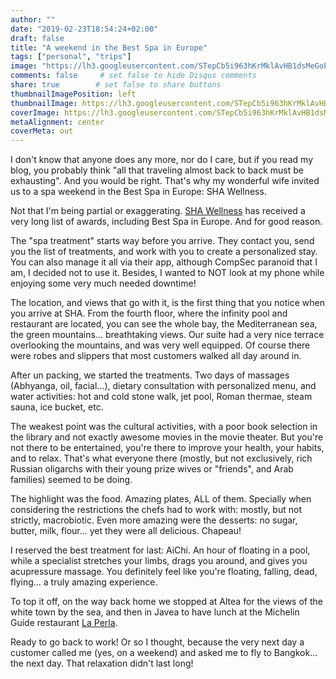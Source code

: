 ```yaml
---
author: ""
date: "2019-02-23T18:54:24+02:00"
draft: false
title: "A weekend in the Best Spa in Europe"
tags: ["personal", "trips"]
image: "https://lh3.googleusercontent.com/STepCb5i963hKrMklAvHB1dsMeGoE5-BFJTDRCCQytgNChJaEZ9b4Rvb-4fN_QRoMP8fnKbKfCJYu5d1cOEFpDJ9VA0b4FylAp1sDcNLKTLkEMwUEPhVq8XhK0L61UhMCu33axkiTak=w1920-h1080"
comments: false     # set false to hide Disqus comments
share: true        # set false to share buttons
thumbnailImagePosition: left
thumbnailImage: https://lh3.googleusercontent.com/STepCb5i963hKrMklAvHB1dsMeGoE5-BFJTDRCCQytgNChJaEZ9b4Rvb-4fN_QRoMP8fnKbKfCJYu5d1cOEFpDJ9VA0b4FylAp1sDcNLKTLkEMwUEPhVq8XhK0L61UhMCu33axkiTak=w1920-h1080
coverImage: https://lh3.googleusercontent.com/STepCb5i963hKrMklAvHB1dsMeGoE5-BFJTDRCCQytgNChJaEZ9b4Rvb-4fN_QRoMP8fnKbKfCJYu5d1cOEFpDJ9VA0b4FylAp1sDcNLKTLkEMwUEPhVq8XhK0L61UhMCu33axkiTak=w1920-h1080
metaAlignment: center
coverMeta: out
---
```


I don't know that anyone does any more, nor do I care, but if you read my blog, you probably think "all that traveling almost back to back must be exhausting". And you would be right. That's why my wonderful wife invited us to a spa weekend in the Best Spa in Europe: SHA Wellness.

<!--more-->

Not that I'm being partial or exaggerating. [SHA Wellness](https://shawellnessclinic.com) has received a very long list of awards, including Best Spa in Europe. And for good reason.

The "spa treatment" starts way before you arrive. They contact you, send you the list of treatments, and work with you to create a personalized stay. You can also manage it all via their app, although CompSec paranoid that I am, I decided not to use it. Besides, I wanted to NOT look at my phone while enjoying some very much needed downtime!

The location, and views that go with it, is the first thing that you notice when you arrive at SHA. From the fourth floor, where the infinity pool and restaurant are located, you can see the whole bay, the Mediterranean sea, the green mountains... breathtaking views. Our suite had a very nice terrace overlooking the mountains, and was very well equipped. Of course there were robes and slippers that most customers walked all day around in.

After un packing, we started the treatments. Two days of massages (Abhyanga, oil, facial...), dietary consultation with personalized menu, and water activities: hot and cold stone walk, jet pool, Roman thermae, steam sauna, ice bucket, etc.

The weakest point was the cultural activities, with a poor book selection in the library and not exactly awesome movies in the movie theater. But you're not there to be entertained, you're there to improve your health, your habits, and to relax. That's what everyone there (mostly, but not exclusively, rich Russian oligarchs with their young prize wives or "friends", and Arab families) seemed to be doing.

The highlight was the food. Amazing plates, ALL of them. Specially when considering the restrictions the chefs had to work with: mostly, but not strictly, macrobiotic. Even more amazing were the desserts: no sugar, butter, milk, flour... yet they were all delicious. Chapeau!

I reserved the best treatment for last: AiChi. An hour of floating in a pool, while a specialist stretches your limbs, drags you around, and gives you acupressure massage. You definitely feel like you're floating, falling, dead, flying... a truly amazing experience.

To top it off, on the way back home we stopped at Altea for the views of the white town by the sea, and then in Javea to have lunch at the Michelin Guide restaurant [La Perla](https://www.laperladejavea.com/).

Ready to go back to work! Or so I thought, because the very next day a customer called me (yes, on a weekend) and asked me to fly to Bangkok... the next day. That relaxation didn't last long!

<script src="https://cdn.jsdelivr.net/npm/publicalbum@latest/dist/pa-embed-player.min.js" async></script>
<div class="pa-embed-player" style="width:100%; height:480px; display:none;"
  data-link="https://photos.app.goo.gl/6exuXG3sc4YL76ZP6"
  data-title="177 new photos by Jorge Cortell">
  <img data-src="https://lh3.googleusercontent.com/X_J-N-5NV5LNLLJTSGoVTdYRGtZUUm7im5s7upL3UmOqq6WLjQOAre-SnlSGkWigcYbrOq-1IvCS8G5Ll1fxZAOkuGfaqxpHFwxXkhJUXfhf7D6wwCcPQRoLkswDhWiWYP2qlk4Ym4E=w1920-h1080" src="" alt="" />
  <img data-src="https://lh3.googleusercontent.com/2xwQKAL5eUWAUVVM6z9Rnj3nFm7q7nracjieoDpBpQsEWXfJk2eUCWRXDImrhOWcCrn9tf1GB0hPRxntPlq2RaIENhS6vmmYmlKN4-2tJWwshWAEOe34-BHG1dr_pS9feVc7yETDL-c=w1920-h1080" src="" alt="" />
  <img data-src="https://lh3.googleusercontent.com/a5l4tVyMe7mR_zqpC57iycDJo6QE4_LLHMdMTKVbONNLLX8GWpWztbBBEdWpIRo7b9kInMldpA7xHg_txbTmNvk6k-TEyi2ZqLzjTlFRn3a_zbLBS1NfRxuOZDS1ovKBBpjeMCOCzSg=w1920-h1080" src="" alt="" />
  <img data-src="https://lh3.googleusercontent.com/q3T5GfTgOlFTz3ot46IA3PX_r7kF_-5SMtrk3bL6znUCmAFyHq-VQUWzv1qxyLrQeF9UBa1iou1CsX1ttnnsvhxiUopHOaJ0I3cGvJMY6KhZ5gjiIVriKEI-XKkccK4ATLz-Av8cM2Y=w1920-h1080" src="" alt="" />
  <img data-src="https://lh3.googleusercontent.com/6VMpsM4T87P1D1J0JkQHRenN6IBAGyvHa2hAvRUaoef4qwYfuGKQh_VkkVjL8DNirOioB2PdsXPWGhH21C5pKpYUn-gWr7yfLIniZtjxZb01kftT3S9D4WE9W_P309u5iChpzUZ_CTg=w1920-h1080" src="" alt="" />
  <img data-src="https://lh3.googleusercontent.com/QSR_ziB57V3O1OwlFGnQQ4HOqGdmWDALtLqdi7vR4VCh1u0MnYNbVu2JyNaQlpL0iXKTKzScuzjfLJba7bXyLXz-v-0pq1oZXti5Q06tcnq6Hyd2M4J9apXuMNyC2apMTX-fYLBr8t8=w1920-h1080" src="" alt="" />
  <img data-src="https://lh3.googleusercontent.com/epQZW3d9ZJjF0asMJn8-FUsH69gF2PC9Ud9D0XYVchZqKz9xLJQ9efvccgw8mUbA8kQCB4VZwDvEzgIOncpBfTuxObm4IY_QY0NoagtJOhe-rRMBNBwl-gWxFBqSYRVt_lp873BcLu4=w1920-h1080" src="" alt="" />
  <img data-src="https://lh3.googleusercontent.com/gRpSmTKWlVGp_73IOhjkH5Tlt-S8qaQEy0kuWWHfvf9IspfA35el2W6o7zDGBQKhL-hW6uI7jzmAYXiPGKethije_B5FiwxBmGyS7IZ94_indS8oIy9yfnjwsOW14SJ1mYSyV9lgqOk=w1920-h1080" src="" alt="" />
  <img data-src="https://lh3.googleusercontent.com/72Rax4G_FX2r0nZAgZ-WGjIbCEKH-EutCUHdkHrVyPS4uDg7loiheWe3DE98hjQf_FNsAq_lExtLmSU2mRrSWsM0No9Kplff4IjNkQgoOgbacolbxbTrseSk8uqcGzCS0Cm5mEcoZKo=w1920-h1080" src="" alt="" />
  <img data-src="https://lh3.googleusercontent.com/7i6QypBHVJis5Jdwg9PCtaJ_r2Uog8E1sMmZ0MNDH4WI9A32ibx_LtLNKReTHtKZ4EX0pXS4IERPCOFLLfl3l-Vh8eR5IxYQOwEjo73LqEMg7rHfA7Lr7ct5Y4YlGaRdIdCtdWpv2nE=w1920-h1080" src="" alt="" />
  <img data-src="https://lh3.googleusercontent.com/qCuiy4lx972cDotiF6BLx4jMB-riPGx2v5E8sgdZsPqhLPRb9W9GyfCFgqgPog1usxZYUsb6mpV-byHqXqhQc6z0CIU1hmZCgjTG4E_PAxbMb3uZA9_jAdEfo6NVDFCohhVA2EjxZMY=w1920-h1080" src="" alt="" />
  <img data-src="https://lh3.googleusercontent.com/cElTCReQ0JLRUdOA3Ae0JNbJCBbK8cNoP3u0EU6XF9HASnsI_lz1C6a9NjpuysvUS5H_A61EjDYR4p3LaFK8gnt6Y8SnAsjdHwJL5GjAl9bWi6x3j22QlYxRGCvf344MK4MFMFLb1ic=w1920-h1080" src="" alt="" />
  <img data-src="https://lh3.googleusercontent.com/fm6L6GQiofb08h5v46sn03hiJgJHugIwXj_w4OikVt6sBVUhq5Q4ScAXWMIwsL36O0rClfuTMOzJpzzHu_7bVm-xb--j-0V2n_hONp9KegI949M1nhqJ4lUjxAPeWjRL5-PLITK2P5k=w1920-h1080" src="" alt="" />
  <img data-src="https://lh3.googleusercontent.com/APY72sEnsGUifqrSWCEAkF-4RZ6_azMWoh-y30rW2S_Pp_aoklikpc6bJ-CRzifofATfrMOxso0F17EOs1T260JK_cVNfS2kwv9QZMcvRPcf6nO7zR1rlcqbFwuHdMKKzqoJDHGuz_o=w1920-h1080" src="" alt="" />
  <img data-src="https://lh3.googleusercontent.com/wfNiryRHyUJwrABnyNxAVLfZZdZYCoy9MSwjqJ21rQ5psRfY67yPGeK9I3I6O5_ZBTgtmXuVEnD31vKsX_7P4Gdi8QkHDweRxrRF0lRZjo54hltK8Lrk-vJZB90cXUNOm4K6GcpBp_g=w1920-h1080" src="" alt="" />
  <img data-src="https://lh3.googleusercontent.com/unKIudfAC2F5JnqSzVYG2gT4hZCxwNF25qkSqH3lWLuPQOaHtAw_g-7SnC4QMesC-46xum6_l2Orytv5y3pTUywS9kaDu1UqftQzdJOdWb4dy2r4yFA6710pve83zjwMO6yQ7lx5QaQ=w1920-h1080" src="" alt="" />
  <img data-src="https://lh3.googleusercontent.com/qnv4V-tgKz06A0L9EPkRRe4GQIDdXQuRJntmsYad-kjeNshxUY0_kkALlUZ7Qe03HAbU7_7DtetevM2y9-rRu3kgKUxJEcN2xixpiWqS_9HgvHVsz7TD-t5F59Sk_w6T0Oe2A9c618s=w1920-h1080" src="" alt="" />
  <img data-src="https://lh3.googleusercontent.com/BcBTGSbVu31QUsCK9CKLZjgT8Dre74tEt7CEJcSk8qFYg0-eoisFlxM1U5doqJDbEnMvQB3kUlRkprHyjvkeMFnLJ8vtngH5tHTAmUR1CBoDJ2tHAlzJhWmI2q2HfHuxkRC2w2DPzOA=w1920-h1080" src="" alt="" />
  <img data-src="https://lh3.googleusercontent.com/qFSjPhlod9xgEiCpaBdclQQLsur0hKnXUaR2pdOTu6Hr4D2JAQXWusrLDKBRmycFJ9QHSjrQu7AkHHZM6RaGZB0rAvZFn0cLUTYL9qWAVRZKnEAFH_SG3HWR60HxYv9_EUm_-fHat-Q=w1920-h1080" src="" alt="" />
  <img data-src="https://lh3.googleusercontent.com/sdlKMaoNTAJ1FdS06kwFAhiU449Ote4F4Y6UhabEU6Is3wk-_F63Mip5LOsX3IN95ys5si0GAbCe3j6i3ZJR_76OTLP7jIplvPEGfjaphhcyV84W55uHfGCVBzyy_7-be5THgGEnyo0=w1920-h1080" src="" alt="" />
  <img data-src="https://lh3.googleusercontent.com/OQKU523RLf0iWz84jxA372XzJdlwCbhH7Ek6B3x4FivngYPJy7U9CCYMd7rh_RBWDrpYnd4n5HHB7jP2W9ox4VxHoa6pTewHs1oL7QfZz_JG4VBgCLxDAFRygmL8kU5mYZemoIBoxl4=w1920-h1080" src="" alt="" />
  <img data-src="https://lh3.googleusercontent.com/tmCMqsdYwssmeTXoNrm_vYkCd-xzEeHXBB6fKYy9EwkM14D9TFk00cK4nt_Dmgl0iZHCuHneoqRrNUM2iCub_zLNrOO7uFuCwCYonIzeeEMkbiRhtP_BA5cCHB5W4KXw76UP_ZrPy9k=w1920-h1080" src="" alt="" />
  <img data-src="https://lh3.googleusercontent.com/CYIFy8Mh7czyQBTldiTsEnk1z3eDA-YVxrKqBKoYCmGloBaj0z-bzOnEH93zniBf0D_XzWpYl82UZoFBwynWoqSd0W5FwJrHwXGz0x7AaMN-H7Be7FG2g5TEbDwCcmt-GWoXlSXjIlo=w1920-h1080" src="" alt="" />
  <img data-src="https://lh3.googleusercontent.com/soUOzs-brZdFbL_Ew1Te4aqKKKRrf6oHU1gddIbdnpb6GYoBYvkdAgpX7hQmZXJHkRdJ-IIEluFagJaP9X6px0S8Zz7C_1xyllnRqNqm-eYla9pM8FaBgstPZf7P-F4G9KH31IDOBJM=w1920-h1080" src="" alt="" />
  <img data-src="https://lh3.googleusercontent.com/qlFVNeTnWQ587sRj3kBijUjxNhFOJAeQWAHwaxWlxSR05Eb5tX1Dvlb0EoRp5taCxJD8jsxdndzpDXI7AD0ltpOc7fsXjBNx102bZkbLZnuTPy6te8VdW2SrwFipuQ94z4PMkXsTqTo=w1920-h1080" src="" alt="" />
  <img data-src="https://lh3.googleusercontent.com/TiRBcPoE1d7_wcqgmFP0fAuJdHPyhqG8DEUElphbO2nD04seaW51KKit6qJ080nS-Cmn0uoaW1VikQstxoss-rLZR7xzXrIMLEfiU_alQd_H2g36Zmfu3x6xwqnk6fqBbIxFEFd1hqQ=w1920-h1080" src="" alt="" />
  <img data-src="https://lh3.googleusercontent.com/OVOLzH6xuYELYY1uaIJIy5afZHq2UsznmNQTI0C8GjwrNGMHJQ0vcZjQx9XZvy9JmEVx70BWDT93083HL_-cpIjxaegq_MDFl3M2V2pl7F33AV8SjUfWm1t9OfEbm7OQ7_Xnzr7aXQI=w1920-h1080" src="" alt="" />
  <img data-src="https://lh3.googleusercontent.com/QnTaqpKqSReTLHxDbj9bYvzyXpPoKREqYyHxnuecfq1ouynSBSpTRta6om9CWZTvC3mB8U_LSus52o765bAh2NQ0c2eAaLHWH3564xLKw9I6_QSjiM5s_6Bv2DcApvj5IFRwRSUf3hA=w1920-h1080" src="" alt="" />
  <img data-src="https://lh3.googleusercontent.com/MD-w_MhGk60HuclIGBGfU4FeJVA-MZa5ffYNzLaY7g0BdbrMKFZG3jkUbhOTmHUgyC-u8h5cW2tuWG2w2A6lUs2DQyOcVrH9qMeBNxa5Q23NL7fEh_b9yNBbafQEaEY0u_8MSYspaqw=w1920-h1080" src="" alt="" />
  <img data-src="https://lh3.googleusercontent.com/Z6Dmy2YfYe1dqD1PTuy63JCjqdTJk938T-rQPvZ-dAw76SCq-fzPl7h393sf9nrEMpJ7LoXJrt_X8OIO29LcN0HusLrFv8qtvh92w7RC0AuPy6RwAL4XCdLdVWs7l3N3pulGZCEj6A0=w1920-h1080" src="" alt="" />
  <img data-src="https://lh3.googleusercontent.com/2nKJ_SQa3_n0e18iu_SCE7nZv3QHg8BmyRBFqz3IWA4W8bEJljS6nJ7GQhEjRdBRlvGOJFVCl07YsxMZNM8Nz_4AOngM3Dg7W87njaOVxL57-CaTGsK8IXWMkxGH0cp-opNB8jxSPDc=w1920-h1080" src="" alt="" />
  <img data-src="https://lh3.googleusercontent.com/Bi6VYO3ufwdabvFKAlVNl1X0cxPmzVpiNaTm3YRG6H1I5YzRV8hinrmZEkRkmdpputMWM2fATyZ_Oa-zaGZ_lRVu3d3Hf5fOofVmaBfb6hggXqdNqnFpFVhduOGWghGYy2h6tWS7cIQ=w1920-h1080" src="" alt="" />
  <img data-src="https://lh3.googleusercontent.com/s1PoZpUPOd64VY_gIxHP7gQJq31JB3VVodeV8MCLw-WWccZnAxmtt06rI03jGd5e9A6Upoo5GP_YV9eMWrQQF3Vh-IAqc-_Sb3ye2UElv9JqLN1phpUMeUVxaefTHLBkxCFUnf-Db_U=w1920-h1080" src="" alt="" />
  <img data-src="https://lh3.googleusercontent.com/y2H19oj_cfxbZgNe97VJIZ0xjcaSgbB8QKO9QQsrNj9jjWA9UDHgdJhqv8pBxu_wTIqDJSXbnkyF9iTrEygST8l9PumKCVMYvqE5MQb_v7AqudQNfavmOEexpMKAuQHpBr26sKy2-7U=w1920-h1080" src="" alt="" />
  <img data-src="https://lh3.googleusercontent.com/KOvPXHyLXrv5Vl0aepJhVluOLeSBWghGV-u_FMixSNthPZFU7ie2OPWr7KQpESnrpOGdwhjsozCvHOzmyf7qMUo288GDlwfZm-VEQ60CNX5cg80Hz1c9QlTu7H7ZJ0GgOdWkfkKCpHU=w1920-h1080" src="" alt="" />
  <img data-src="https://lh3.googleusercontent.com/aeoE_xv4cRtbEJNFTZ4vTke_Wd9BXgtcDm75sWYH7j4jsBMDEGn0Xwa0vgatGxGkQ4aNvcX5cLhPnJmqSDBSxxhIEYNqNb9sXd3KaGlrLhaC51pL5hqTzbQWA5zjVAbmvXFR_6JDPRk=w1920-h1080" src="" alt="" />
  <img data-src="https://lh3.googleusercontent.com/sUGdFF9NfXBWZ46XUSURYrLkkVzmK9GYTdaTvFZponJzVJTUsff-gWbliyYI6z1dxm4gL83zBNN15NkRkhzZowT4jSgCfqsiQdjIJ7SbVopZbz9OS4tUl66796jz7aaUse7ZY7FRNo8=w1920-h1080" src="" alt="" />
  <img data-src="https://lh3.googleusercontent.com/Ff0BuZdoR8mLb-0aZtb14Tgz6wV3MRTONJCCOepUkRFEGmPRD3iEmedFMxEOyZteGy5NqrXr13TL2vECb3A0xHSbddJy07-Z8U8uxDGs5qUr86xxQDgWARI4y1JCXhI51cuDkko4wlE=w1920-h1080" src="" alt="" />
  <img data-src="https://lh3.googleusercontent.com/2hS1SqET3mJM_M8vqXBfonZnfXF3UyZl3IqCFdpODLHk80GVRglS_BuJYtp_HZllijaGR5RyN2IdaKnyG08cJV9G0uL9YANlWA7i8a2ConYuDUCBG3oJNBxn7pXPcoLsth5vbKJCR1g=w1920-h1080" src="" alt="" />
  <img data-src="https://lh3.googleusercontent.com/gh85_HfX5ingRmKOEEHSPRN7USbnQJj2cZ80P2dXREHyxzXHyYQCJTmVJPCV7yIolR7wqo8m6Ln_ZI3VkSHDWXm25MGB92YcbdzP9liTTBvStXmUMYfpODWdKLtOrSpmiBZwiQUFX8k=w1920-h1080" src="" alt="" />
  <img data-src="https://lh3.googleusercontent.com/6QdrnACbSYb-FMC7-gw3Hi6J1o3nKh8bbTVkPK2fGjxoDENf5MUi8YxZ_9ljxThlkkQiLSzme-T74Gse2BK6YTn8IEXuxv-eEfzqCa62h3D8NJaKPZe9jhTbPXXR7vcuwi0UWr2CAec=w1920-h1080" src="" alt="" />
  <img data-src="https://lh3.googleusercontent.com/45p0Sfg9a_nL-705yH5Akc1v2i9wDedV0B6WHCvKb_Ix8nnsf_jOXnRFjFL-k-semEu_5Zg_1vmp9feARE7krtkWVgqplqWVd0OKmIDEzRXgJBFqkVUqFpOEyD4KuAse-D1fcPGeXm0=w1920-h1080" src="" alt="" />
  <img data-src="https://lh3.googleusercontent.com/_M4UaynCeQupICzUIJJyJD3jK4iK3lH6e9qjMybYbCkWwqa85RFzKJtL4NSOVJtvbDjiHzJXBBHBSC-4cBciKuvjhgWi4E8h15lfJbSp6o8WlNb5zB5LOTj99o65sqK7SNFIfEEc2rA=w1920-h1080" src="" alt="" />
  <img data-src="https://lh3.googleusercontent.com/brhE2ZWtrU1vjGjP-9i9aSxxaJkTrmA4plw03u5UKoaTBAT7WPqo5AE7qx7cIm9T5483b6nHs4aCbKrlnqAU-U6OB7pAD7h00kSKxHUslNuv5MJzF1FujPLdzI-At8RQCI9htFhPW4w=w1920-h1080" src="" alt="" />
  <img data-src="https://lh3.googleusercontent.com/dAKWmdzfKLHYwKcrWlR10rvZxxIT4db-Uny4VaD9K6G-uI70TcJRKXNOu4nXiEIJVAzd_1PI1OwyhJXxHQN6xycx8b5I6T-iz3BOi-5k0e1oJwo1UkVDEjYIP_CrLSDQ0yl2DKzV6sE=w1920-h1080" src="" alt="" />
  <img data-src="https://lh3.googleusercontent.com/RMNkACh6YJn7QA0roAuhufvwUZZ-kYNJJNKHWCoCQfatC8rvhx5uSa9fPyIY0rMaMB7sN33Vxch9pzv4k6q8c_HsJjMwVzNAI-UAPZ7AgNvwcqOoPYGUPHzhpMVD7XwA3-zb1EKdZws=w1920-h1080" src="" alt="" />
  <img data-src="https://lh3.googleusercontent.com/_fV2U_pK6wp5tjE5B-wTJ4_3v6SmXeOLDOPEBX5oeOhDbvrU-JRtcJUojjYfUf2uR1l1KLLa1znK1pUdAwY9d53VmL2hPqUJXVfX2A9KqValvssYikqXJeAFRyo_ACMn9yvNfCB0Zm8=w1920-h1080" src="" alt="" />
  <img data-src="https://lh3.googleusercontent.com/c-iEh4wMNPsXUagh-gnLOHbauIDdgrQH1_0jWcFWRa4tXNF_rwk1OxwrNwKwoZbvaWAT4ESag6u3ZLl_7LK2fOmZy8Vs8NNiMdzea-L0n9x9fhU0ggdbkHdsZPVehqu12_Mk-GRm7SU=w1920-h1080" src="" alt="" />
  <img data-src="https://lh3.googleusercontent.com/-jqcvGlmjwSUrL2WYiCG4_a6-I1s9xw2eHMTEjAONmJs3djU9MDwbBgKxFZcHwaaZ2lY3Chc8Fw0tTuYLJXWM6M2g6fEyLnganTQxG62BfVyj7eFpUH-laumpZ7ZKJLEj-SJNPkvcFU=w1920-h1080" src="" alt="" />
  <img data-src="https://lh3.googleusercontent.com/na_dRioTmLUMYILZVjBDXz-7y5-BYQE7ly9pSe1wX_2_MAjhA2_WWbcaFVUlFnWyC9doK1190dN8xGqeSnES3t6lnJsJedpJw5nRrfqqGtQNHIffXgEO256zKDzC2AzsVXrxkjQvKBM=w1920-h1080" src="" alt="" />
  <img data-src="https://lh3.googleusercontent.com/unSIki6T2e47zAkkpkOPzxm9F32qBn3h_0rQsPeaDcCdeELAHoNT6r5v3m2hHulAG5qGhI3AOmZUypgURH-t6X6-zXt_yTGBxgpu8QuiB8qjdkpMR8uWv3CVP74QqgZeSeYCBTEXkIs=w1920-h1080" src="" alt="" />
  <img data-src="https://lh3.googleusercontent.com/lFXoHOLKwxrVYxpFZAxvUb6-Y9ukdxCsGAAQ89HOkRmeUBIXNsugXwMS3wLY9JtmjJyGv3bpZQKY2iRFkb9pbZkp4N8AiwkCt5qXQCcfJNXTxs1bhylt1SYcE7MmCGKFGCyvg0MIkME=w1920-h1080" src="" alt="" />
  <img data-src="https://lh3.googleusercontent.com/MqFO2Y91RoR3ffBb50ic5glzCDfMcL9_62_ozG-D53G0okgxtEQtF1nfqSh02GOfn_Cm6URIU9l8C0qsaodUJGCFGsT7q6L4qkILo-H2VX3fnmY7EZ_bUZiL0ej454xeEGwwrYutPeE=w1920-h1080" src="" alt="" />
  <img data-src="https://lh3.googleusercontent.com/ittl8sqL4XefX4nrZ7DNG46PbQGOI0c7ywERrYyd_QXDGOQOqlbxDrotJp68ggZ-LiFu1lWVLPxCmZgBzMT09xKI1VGNauNmOdz50zzo72_muol0ZrNh7CkK5L6QihZWL7q79JV47HA=w1920-h1080" src="" alt="" />
  <img data-src="https://lh3.googleusercontent.com/xE4P-uQ7yt_msAXrOFsaeCFrNVn9gLiF_YgxCbKz5PEFAT5yJNi1WR4_j_nfagE2MgksIttB0H9pNru2talM9dnX05dGVrwAx74Ex7JX_T3KPhraQLPDe8eZKkNptNqjkpZMWL__V7o=w1920-h1080" src="" alt="" />
  <img data-src="https://lh3.googleusercontent.com/PqufV7MTUPRn8L45PFUExbs3aJ55anOiJJDoeS587BHNcix7PGNWlidAwPyVybIMYuQ4Qis3aI6Xe-zFO8P8FK4Y0yG2prFZWqbZPVsCA0AtlNcvbPKlfucgRqDVdD9KnasNqiEqT-I=w1920-h1080" src="" alt="" />
  <img data-src="https://lh3.googleusercontent.com/EQ005pNDSZ90KLUrYjEQ_heA1hBkmFzT6ih5ayud_5GxoXc1DLsKEir0t1if7pzIx8PIOK4xq6MrxuRimI8aPP6C2U1wHBCd0NgqZ7vVGI2Gsflsw5oXPYLqUktpParPUT0MJyTxjpo=w1920-h1080" src="" alt="" />
  <img data-src="https://lh3.googleusercontent.com/f7Cbqp_3QZvPzAG_G8GuQc1LAXwx1Fdf5c4zY2AISWspq3UlxrM-C_s2Jmw9A_NgtBBfHeK0xibxvviMHh51OWb9AVbFStknCd-ZcxnvRaigmHIkHqUmE6QL_N919ZMGCMJsbHdcFeo=w1920-h1080" src="" alt="" />
  <img data-src="https://lh3.googleusercontent.com/dTVPzt8Sr69iycgNdbR82SJECBNETCEldmd7pvohVLMS4eTyfoYBA2F1k8Tbtjgqexotn9cXI26kL7yvZ93Oh2d9euJdQYnaIrHc2VCM5WGFZ0hm5SMOE9Kkx3Xmc2rAWK5opKuowLQ=w1920-h1080" src="" alt="" />
  <img data-src="https://lh3.googleusercontent.com/04jekWRc0btJ5AaldUrZbqDS-ktqt4UbjN5o9M2B4lYinNoz7DBEGFgZnPqJBvd60ID-KWg3sX-3BKOxHrbMl4NVDD7xtVWEnMtATL9FJo3XxKs7JL_hde3Adnlyhj8UIOvfTWAhlcc=w1920-h1080" src="" alt="" />
  <img data-src="https://lh3.googleusercontent.com/eCm0ONntNLNLIf15PIYuHo1NOsCJRjkYnZXX-rklNSvIdXIbGI8rwdQuiAeLRrP9glYOkWxT90us_SKsgoZAe6dAPmzVyCaEAJjoDcGPsLg4j0pRjYHiTUIQaosTkeZ_HK7srKsj5YM=w1920-h1080" src="" alt="" />
  <img data-src="https://lh3.googleusercontent.com/NkU5JIGA5BLFXYq7cVTPJI8E56IoG8nCKjm1RGgE9foUwrCsgYI5ggLk1D4SIsWYdlqGYdL94cx7wK0h-kA3BwySAWKMwSH2ikmcnGuGC9FPNAqIrn_sIcE0OQWwpZa0Fsv9MfLF4-g=w1920-h1080" src="" alt="" />
  <img data-src="https://lh3.googleusercontent.com/x86f5bVCj33kYEvGHssqYwmSg3EaAXerZW3EYqYUj2hVBdS2dHXByx9zIZOY0UISZXN_HUL2l1XfDCGxByxTg_1Q529B4P5wJFXFhPcVctyaOADsaR3IO5oP45ld5x4ldu34iVeU_zk=w1920-h1080" src="" alt="" />
  <img data-src="https://lh3.googleusercontent.com/6Y2dwqujoYl1vAyfDwwQCMXYZDOx1KoaWRRZjEXVI8ZaZ7L_2nvoKze7w5iSVFI-vhzHs_tN1hUeCt4-_OBpScAm8ZudZgnAO6UboGYeZIY_8F4qo_0A4UOOJT__IY8dbwhFHBQAi2s=w1920-h1080" src="" alt="" />
  <img data-src="https://lh3.googleusercontent.com/9SEhoH7GDsmDiTmBVRN6iyOST6mZLsXGcZagH4-IPH0n710XLLJdEVZkaDysR3VU4cX5P2oXrhOdBzTdx5beXau6gNkKhErjgptimLxPKTGo5EqLIvjZWVXAOOUW7MPMFV5plOSolZE=w1920-h1080" src="" alt="" />
  <img data-src="https://lh3.googleusercontent.com/Jmw2bv03IxgpKXkRfTRhfd_PFfBZH7FZS4IwMFunKHouHdKe0FR2Dm8QvGHs-BAM30Qma1O6lSVTFvW-dKbVh7Azi0VO2qAe3k0w7f9n2Q2hyS3KIl18lPqCbzD9HBi8jVssdbQiqBs=w1920-h1080" src="" alt="" />
  <img data-src="https://lh3.googleusercontent.com/mm7wqXUq1BIr9sr2jAbWdNqN5V0PyOJH-MsZyCbpPTF94OlsEvKM9blhXFl2GoCNhLPNmANrcE_yfBp2dLhk3E2MB06WvyhlGUHBrP2LYSK-WDQke-5deImy-kYat1Zq7hkb9auzm_s=w1920-h1080" src="" alt="" />
  <img data-src="https://lh3.googleusercontent.com/OMAYnBGOiPKqu639izB9nIm0m0cwqOpEqm5EL7NLGS-1Ujf_h7WewJqatqCc3ES7vYhDHcyV4FRseXvjfaRZ4bh6ac2Hk4Ozl9YKK10z7LEMtOPlLQh0kUgk6LAJsl1L4QkTYpieykw=w1920-h1080" src="" alt="" />
  <img data-src="https://lh3.googleusercontent.com/Y1ykRFb9CO8y7icjOEtVgkoLfl4BsSvFaNlt9k8xElgjzFrwDMiaM6qxiHl-VJB6M8W37YF2wNWbs4bGpWi59Cylm02PMhykhOvZ0vSQkAWBi5TYUk2oGarQOm1vSqRSvvQ9nU8WkwY=w1920-h1080" src="" alt="" />
  <img data-src="https://lh3.googleusercontent.com/Nx12_ObqWisRqIkTjNw-EI3jJKNUV-FrbiEUEpieh3JJ-zjSlQcNkolukjyz4RZ0hjw8ltBD-r_O2BVVKysRdZtjpACxKPpw9_TfypK2FMryTJADVHIdPP3vJbguHz0BKUmkt2aKUtU=w1920-h1080" src="" alt="" />
  <img data-src="https://lh3.googleusercontent.com/wbfUGrEpOd2zEpwuSkbQGOuX3ivTqJG1gs6xtOyACPbqFzIGcD4VNk1jLmCrYpYdXwWWV7rny0XqHDEFeNfPluD8W8wNUW-LM6CGdxsv3VP4V712X3JagC7Pra-ILPIX1wY6rkAH4HU=w1920-h1080" src="" alt="" />
  <img data-src="https://lh3.googleusercontent.com/NzrIpo1hfFABbzuBe4JJe13tOVpcCh9r5SbHCiyAhdOFSYBPSv5zMObiofsHndzTLUGslHDoxy5YCaqOSn4AAy2__WXDRdajwxLkphfE8NiyaKoDa7psxneRMZZKCFJNB6PAUPlqGWM=w1920-h1080" src="" alt="" />
  <img data-src="https://lh3.googleusercontent.com/hl5u1Wr2--uko74TFv97jUX9HryFxo2GyRLcM92Taq2R3MGDzWrh311W0Kqb9WCTBUVZZeP0lg8kk5g4xpb5nGChrawrUTHDmibNA4DClI8qCpgvPWDUTd-WcWeZADhntqDfvobvU6U=w1920-h1080" src="" alt="" />
  <img data-src="https://lh3.googleusercontent.com/8RAU8pcGlQlehJJcfQ-4lwkWPsDnuY3Tu0PqFs6f5cmT8xzr7oFAQN37Of31jGkpdrZQIHnsoY3Nk_TkBx5PqUFxg2KICdbftuC5NK6qqPBv7t0DE_8hnRPHurMIqKD8nEjXWqOBjd0=w1920-h1080" src="" alt="" />
  <img data-src="https://lh3.googleusercontent.com/Qgl-aiDwlD0Yww-5q4vpZTin4dgTf3W7SBAxEMw_3OAAn9ed2ffdNG8AltakMrrmGQPGTa4BYMT9kj2JSUz02TYmlRtzCnrF60BsmwN4EbC9YdPF3A9JHdwD8Fbf4lbPvxXmh_6MYwA=w1920-h1080" src="" alt="" />
  <img data-src="https://lh3.googleusercontent.com/iCcbPjv88qv0jHfb7o7cDKgMOHd9mhV42KglAKOC4KwdUwNlgkhS2PMhTqDBOYTT5Fr95L6vivlJheIn__61EO1pEwUYuTozzdBe1MMVkIAvGr7HQWJfjRyos01rwujgJwYD0Xg4h-Y=w1920-h1080" src="" alt="" />
  <img data-src="https://lh3.googleusercontent.com/HHnOe4aQoJwiM5X4v3uvYEVLt-waYEsMnfxNIkXzxo-0ITBnDcWAv44Rbh8rJ8K_9dzVk7l3F0ygE11E9jQ3KTY3xM3sw1Rt-eZlCLHoONif3S9Km9FEJ7e4vLsfpVD1fdm7ZY0o030=w1920-h1080" src="" alt="" />
  <img data-src="https://lh3.googleusercontent.com/2j3cj-dcwJSeTBEUEBQT6Rkdts_yLlSZb4ssnDB6rxWGMMmBE4O92OB9-cI04a1dwrO0mqVAMbKHjVnSAA5WEsHHraugbGqOgDpu_7eaTrQ0QYqImuFRdWnjjgatNI7vdD1H1lhat3Q=w1920-h1080" src="" alt="" />
  <img data-src="https://lh3.googleusercontent.com/KoQbNYVw_PvRS_C4iznBKXBgYUE5Z_5IgghIICzygxXezPZGFXI-OoVBExbWJS0ZzZlJG-tXczqmfjqaUsKVa6qxR9SLu2rO2OUFe6GtezW-YGUjAUE3K34hT3bhMKUyK6_AAIoPCtg=w1920-h1080" src="" alt="" />
  <img data-src="https://lh3.googleusercontent.com/0ozofkzjHwGAT77ZLmz_T573q2P7AYpDa-p-SiGeGbDHYafihMln9ZvIBLiroKJ_TV2z0JamLW3eXMlMseob2JcM0w7PrUKqBPWQ1AtKSuuST14Gds8QtwHCQmU6dLkGjN9-pkklJ6A=w1920-h1080" src="" alt="" />
  <img data-src="https://lh3.googleusercontent.com/_gJZ8gx9-S2ACZ7XFwnLrwa3N4LYpqKVAMEXiruW4vzeeQ0pNd5cKaZWIe4n5kN4jSFu4uv08mk5YkF0rMl3EMDyH4ch4jHkvVZ6LvwEI2aaiqY46scooC9udJnpB0zEeqHjwa3inHk=w1920-h1080" src="" alt="" />
  <img data-src="https://lh3.googleusercontent.com/9l4NqsvQ5MTGCkxHF1nODP6nYKr3g5K_WKRiA4XWQaKSJtMNBMe0PQitEUXKGX6-if-u3pCpMGHQ_V6WrOynqQqWhYcp9Alo9AIFpE7y5iQIDcsxF-wkyEmcjIIPawS1jW3QiRziNvI=w1920-h1080" src="" alt="" />
  <img data-src="https://lh3.googleusercontent.com/gJ8LxktZYmsZR9EQLdC3TSEvbgq1jfthBkeQQ96AwqVHV6ovBZrkRyldaJc6rS-1-ffPmjwwv2SqU6h1OKceDnNc3lxzk5ihOqg9HokTGvbpLdPmx5tQ5LAp9qMh3nws26x0GduL_TQ=w1920-h1080" src="" alt="" />
  <img data-src="https://lh3.googleusercontent.com/kLWCGGbP4Aj0_uiS30UJtjevvc1q3TSrK7-FYcwZi8P3jYRXK4IRkn2t_tbvE-RFHL6MaVbBcUMlYrSWpPG1gi7b0ktFudqCRNGWBr_0m-hLQmfC8Mj5NW3tN8rj2iZdCy34-w-xOXE=w1920-h1080" src="" alt="" />
  <img data-src="https://lh3.googleusercontent.com/rVZBLk1HYKZ123Z8jh-2vqIRImn4XBbleSjVKYNyYC2Wx4wZqWal4SknG-6dy-FdRgRre_OKvNm9th6nMz-Tpi2b5EwMEMFvJKZ2RcO55uz4bRIIy8C4-BbMT_mFyCPab1uMtjcTjhM=w1920-h1080" src="" alt="" />
  <img data-src="https://lh3.googleusercontent.com/bg7TbAAFlNlijgIUFTNIrGKFaD5vwcYSCOoOoAuDn9qI9FzTyEb-BgRdHiohYihb_JkkIl2S9S1GKoP7dBDRJxYVKUncKF6Uc_8LUWqqfVx3mmiyvVqoKA2sx6tnZcQzlyo65Sn_yPw=w1920-h1080" src="" alt="" />
  <img data-src="https://lh3.googleusercontent.com/U5qhcFKD3ncsOJeNYteW3OmYmfRbQW_CmPXCo_eOXxO6TawmkU7osqTATnYSbGxeUDhCtV0KJHo-GXDqiGPnZuqolZE9qflXBt0S0MaC5hqV1bhsFsmFe-37fkhZq5SYjn4TshEUsjI=w1920-h1080" src="" alt="" />
  <img data-src="https://lh3.googleusercontent.com/czGg8gd1RdSuQs6GRbbhFh4wZhipcfp9tkbSPPPFFfsB5W61W0nbNJ9t-Q77gn9y2UHcI3nWbTvDgcSU28gTqWblCKt0iTeWQER-E7DIcHzOh4kW-306D6WFY32L0FRnb-PF60XUjvw=w1920-h1080" src="" alt="" />
  <img data-src="https://lh3.googleusercontent.com/cuWOp1iVVjKYa4XL3xusGS_63UVVRcmQs9EzxpBltFE_6JpD_Y73ecrNmuKxWRJvRuaEiDsoulcn2Hj_Bzi2oMTECPsf1VN39cdHkb0sAd5u6wgd53mYpzCuuckGZg5QSa__yTLIxVs=w1920-h1080" src="" alt="" />
  <img data-src="https://lh3.googleusercontent.com/xXIBmbjx4elCOjRQsgd_GVFhSk2P_zSs_he60uGVghCR0JRarjV27_kYt7Rp7XLGKDbSL_Y1BCtG2Tmf_6c2oE-l78h-BliF3Dr3_ypE-X9zm5mQ0eoYx4pJLkV1-gYfWwF_iE6OOAI=w1920-h1080" src="" alt="" />
  <img data-src="https://lh3.googleusercontent.com/YchPKUZBTjHf_1E_7GXxPzY8rgcX5kVFxMvSHHGBAxMbHFnS3PhyBeppdcKkxx6OkE2Ep1NYrL5fbmOlf8NydgZvLE6q2h7KMATB4VRtruNGIEp2OMQYcUymbVFPPcQcL-qm0sFnijQ=w1920-h1080" src="" alt="" />
  <img data-src="https://lh3.googleusercontent.com/noO7rhN7b44f0PUcyNFXKuo1nerjLrSOyMDBKBbOyequ_ZHZ6uUk-VHF8v1BFp6ZPACC-DDDpZj5tEpP8tP7LZf1Djkr1w5iHXQ_71_F237k4KlCb0rKSt-38E-VFtnGW8kZ2yO-4Qo=w1920-h1080" src="" alt="" />
  <img data-src="https://lh3.googleusercontent.com/Asg20_0BV3KSOfmeSTme_ulyTm4NFQWdmci2WlH-J0Nx_xce7TB7Ia7e-pqpnwkhshppKL5SMnhxPiaGuBVWC9U5k6swigQgS4X4kbiwB1zE8jDHLrDkTSFsU_uv8oyVtLDcefnrgSM=w1920-h1080" src="" alt="" />
  <img data-src="https://lh3.googleusercontent.com/ISb2hvFo32WACnGma7ZqkKgeUvaM14CYtM__oCWZOQaaN6_oi9FwMNmj39PbnkA1xc_5bbFKxtLWUe0xLWzEo353w2j3ac0GlFKDgdcf8oQHC45OKYpJEl6rbcau7GvH3eSTvlMm_QY=w1920-h1080" src="" alt="" />
  <img data-src="https://lh3.googleusercontent.com/qsFOeYayC_JpUdRv2l9yLiaPtvr35m6xaz0FDE8_MyKfLW1g6rpZPhruiPte1d15P4ztKu_ptVzzaCEIbM13_RrxscdKTDBePKkQY7VAxmP0OwYXUJDwV26ioZHQBdJPER59MKBZM0c=w1920-h1080" src="" alt="" />
  <img data-src="https://lh3.googleusercontent.com/Nsua993yH4fFMgcC71DfR8disLxkewENJiBodqTYqIOqOo7NngqhUXQz2tbOkXzJ2bWnyb5_5qxO_a-xlekH3CaS9YDH-ay8JKRdFEnw9h1y3uv7zZRJqrOhPWt8kfkq1_bUztaG9DE=w1920-h1080" src="" alt="" />
  <img data-src="https://lh3.googleusercontent.com/pHwLh8A_J1Ia9chWdgg9FPLBeT5Wxa4Ekdnuxu7HIjeKijX-CFsWPAtax5aH0reHv59YjEkdsvz778CxyNuiJpRBiqEJACCVB4xujUhqQk1JKGv5aTrqwZCTgfh83irTHW1fL2ShPq8=w1920-h1080" src="" alt="" />
  <img data-src="https://lh3.googleusercontent.com/L8W8AsSbWplFgKMtgEXmmUEiLSd1ZSoC1pRVqWsU5p99mjzAL_UW6ef2oPgLMmFxHIrIXhFNKA8KmIuerK_llddFZ42y9meJDWsN7KBUE2UAo36m0nPaBnueCbWfM2-SAs9012nVF3U=w1920-h1080" src="" alt="" />
  <img data-src="https://lh3.googleusercontent.com/j89z964UqGW_HnO9cAoNR6CgOm4Xr2C1Y5GyJxkA1jciByPoEnuc7q0q_mcN1c6QEOJdRfvv66CDp82h6KQb0HBmXx0Mg3xBC1P0BW-zcTn06qnj_yrqQNgEz7c0D-wxn51Ud6g_PA4=w1920-h1080" src="" alt="" />
  <img data-src="https://lh3.googleusercontent.com/IoSd3ySPtIcnE_kcQafWRJS0CmPZ_gggrqTjOaliTBeCrvL0zhzc3FhS233jfeajrKqc7TW9YZEw0zhwLqvWoNDI1ySfKqjzaRONRO7qj1TrKglTK5zYNRheMVMi619eBTogD3RGHdI=w1920-h1080" src="" alt="" />
  <img data-src="https://lh3.googleusercontent.com/J5rXfMDsQbHsN5OlO0LWFAzjrVNF4pE7fcoN9UupTaQrd_pROHeWERlp_qCys_JW42dStHcIRLkYkbVdSu86dPiteI5gXg85vHaktUSMuFy5nJBnZBfvD09zh5NIimTcKFwGkLLUXb8=w1920-h1080" src="" alt="" />
  <img data-src="https://lh3.googleusercontent.com/K04WuwvPqPRQgqzEwXHSTOs7U3T5VBbcwWTiiPOQEWoWolZQsojc2nkL-PvO3K2pYIH2aK0Bj4Vua-DL3ukQfNMFGV0RV6xWgAvlY0zQNhPLP7mdawCXmKFg-J4cKXtEvwag-YWC5RQ=w1920-h1080" src="" alt="" />
  <img data-src="https://lh3.googleusercontent.com/PD6kAlQf9HZI4iUoab1xgkSKpe7G_e5gK7CeYSguDMk95tPZp8ygirqGxGGv30M03oPJA-y9tMIEcvioWV2shUHtALcl-pNEnZa9kp1tae7-BNke06LnqbjU9B1IbqDKYgYN4Ix3aIQ=w1920-h1080" src="" alt="" />
  <img data-src="https://lh3.googleusercontent.com/Okl5XJhFsWG_S0d5aKoHyeOr7ZciS4gYg-piQK0VI0DiUMl8iw5KBjYgzw6y5T5jbNtXYwXTiQqQS4Xvqs9uFaBX37eIwoe2CpQZpn36zXKdjLIJgenEDEHPzdwUub6STkblQ06XVuU=w1920-h1080" src="" alt="" />
  <img data-src="https://lh3.googleusercontent.com/fuPHPnOWQEdm_dKorwK3QLEEXX8azpH9bhl8UuEs2zdgDqoydFskOaD15lOy9qO2Tc2fibNoqqZR2VDBsZm-s-hf5jWCTk53uopBghvi3HQObx1uNhngfVFRBjhKjKdjxVYgxYIThEQ=w1920-h1080" src="" alt="" />
  <img data-src="https://lh3.googleusercontent.com/UymqN7ilNtNDxAs6BpaTVUx2hdvQFFwL0px7PFQuFHtyaXamptVuLkp7HdYoljzszd9vQonovLGoRfllWbHfgDMEeEkwoec0DxwhL-C-M5oQkxHhYPdyCBflvgsT_ddvdA4PT6FlDnk=w1920-h1080" src="" alt="" />
  <img data-src="https://lh3.googleusercontent.com/C2XfN3kwePTOxFBlDDx81IjI039ReA6W75UB2IJOMLHBYsj-_Y-gFCRSKWfqVWU3hfG0F9-BVGKaVDIvWEbTTkSvT9SNIUTcsvwn6TYvJtzYU0hN0jd39-Hd1s9oF2nx6vFbjxTlLco=w1920-h1080" src="" alt="" />
  <img data-src="https://lh3.googleusercontent.com/mzHwPkyibk7cwTnVFZMIiWP7J2H8tw2T9AYpoDUd0dUYluCQ9HvrfgKXCiTcwIrhLt7F8fmHmzk6WsGTMJFsX8FRK7yYn1U-ofKj2keKN2ZjwbfM6Ss8Urv257NRDrRjw0RK259c9h0=w1920-h1080" src="" alt="" />
  <img data-src="https://lh3.googleusercontent.com/li-3aNbqPtrJwdWzIohxMyUXvVgw4BUTxJODfjEs9mLUshRSENY_A9TcTNljyeHD2CnSEJwSAU6frgvRP5wxbDXcBBEMc8dOQZ0kYGvtM55lHBlkhbIhFBITHUj2pbCXTGR59-wD-xw=w1920-h1080" src="" alt="" />
  <img data-src="https://lh3.googleusercontent.com/LnJTT1URomP2RO2OeOm7RviYS5qX5URhUyxzkEdYiq1uWVd7Pah6aEgO0RRcWcoQ0E-w0RQcb-3qeGRv090gh5cg1ped03mDqVQFvit_8rP59Ghn-gJW08kqo1EkCdjKSlfCY7K2L8w=w1920-h1080" src="" alt="" />
  <img data-src="https://lh3.googleusercontent.com/OOO1PfQfOl10X7oQtiKPwLq0MaafJ2Lw0HFvW2XWvdFHVG4uWBwb2lZuwA2jpsEaGiPKSHhGgIGRrL1JjvOq73XaxuqbKsEDxdT6rgVXR1VZUPvuYa0q8BSQRB6IhQ-K9DwYpM0Md84=w1920-h1080" src="" alt="" />
  <img data-src="https://lh3.googleusercontent.com/B4Te3Dk7RB8eTdVLn1ogaBMyNl-xbxKScVo_lbIqTyDYMXLxw2YcFvTnMLXavle7HnuJ_tfvz2NdinMRkgezRAy53Cg0lmifnsLlFRYAnPOkVLsiTx7q8oCTr-woFCLkMzFwLRSU9kQ=w1920-h1080" src="" alt="" />
  <img data-src="https://lh3.googleusercontent.com/RwLG_bpY_zzx56yk-hADZcVKQyO4Si3TM39rQFazDNck8U3UAEENZ3jpmpE3tTnCROGKVIT1C8lZPHsv5k4qkIY_nLdPGfPT5tzncGejSeqxWh2U2Q7jp0qZF7XtbUs1SSykTLLtLLI=w1920-h1080" src="" alt="" />
  <img data-src="https://lh3.googleusercontent.com/U6wzyZAe9L2bAdDGWxkzgRQGHN9zzfVEBOA5Js4j6aP7A_Xl2tMiztgQ8pm3FLOwuHVEyzTKgXzNfzQL2K-nEbZHSH5Fx4N0vqIOU_VAtxNo1WGt2DS8YuK837gjiK3IrxRq_bMNjbQ=w1920-h1080" src="" alt="" />
  <img data-src="https://lh3.googleusercontent.com/izZEdohDdeviNei4yVbpICsoglJtpW9iYjcmAfkvW6eAgTJtJmwykmWaEllJABJlqcd-zPAKZJvuHVh9P2zWBT5kj0BmOntkhchuoZWm7MLmBmM99aZj9zbIbRHmDAyGdmIAc0iB9ig=w1920-h1080" src="" alt="" />
  <img data-src="https://lh3.googleusercontent.com/U2OfWS51GZRM2XPDaPG-LwB0ZfYU3U-FPKniy-Z6mJmH0CAja5wBjpAuoshsdbCFhuE14OmsT0TzDrkWt3uZE0sYewPCP2g7OCnb7H52R83RX8OJTtht5ZDHfoJqFvbUe650lf4T3K0=w1920-h1080" src="" alt="" />
  <img data-src="https://lh3.googleusercontent.com/BD4fQyf4-mjtwMAvQrbH4eA53lyd5IBaTpqZZeieE6dJwfDFm2owtEqBeJcnu0qmZllpfpX-HwJlVtLMPGTwHZk32G6kJkTPwLFaNQboApvswEAlv2DYJj93wT3MCI8gHnX4Pcq-OP4=w1920-h1080" src="" alt="" />
  <img data-src="https://lh3.googleusercontent.com/eOhdKql_qDkd6p1cOnhXiyucY-X4SvBanEI7l_u95yRR9qQUcF7BZ5uYK2FB6d86ZE5S62Ptm2eGosn4reDYdVFl7nfsE2BKALG1M5zaDXitGRI1V-en-K_O-EC98xhLMT_E6qDqSv0=w1920-h1080" src="" alt="" />
  <img data-src="https://lh3.googleusercontent.com/H4WXiKbbrSv-anMzyBCwwZAgz5B0duouNipxPFD6y1K_eIT4o7-HEsiokRQHSOHqZDFqGLWfuVNqLfsdpwTh3v-3tHe9m0NeRsnHXIIX9saCUT2j-47gioDB24cdIw90UGJlQ4rIv4s=w1920-h1080" src="" alt="" />
  <img data-src="https://lh3.googleusercontent.com/aWe_JrwDloR_k5n8CIgWbmXTon9u9QqKUZhTz6ps-VmBem0x7ZFsdu6ZiGrc5jKZjHuC2S-pqhMw4LdzCiQXZyzKii-M_DcRINljZS8oY3A9Hc2Lbl45rmLENHZNzUcmhTv5BW_Mqo4=w1920-h1080" src="" alt="" />
  <img data-src="https://lh3.googleusercontent.com/n0blVStNlRfSVV9VoajAF32Pk5xerlSAfftlsHBX8rUe1uUCoTRbB3RgSaRvsFxcuEGoKp0UrrB9YLcYgfxcGWGz5bV3w-PEi6LfnAmsdC37qMwP8hFIQgvH9_lLyptKAChhrqjM4bY=w1920-h1080" src="" alt="" />
  <img data-src="https://lh3.googleusercontent.com/b81POoubpz9u_gt-JH1y7ZhWvylnA_Skcp8Vrut0YgPjoNgGndmpHOpBbu4gli1h0IPmWOPTxSCbfVF_si5lg2XBjOr4jUgR93Z4qffvTjRE4OiRrX8yt_ffTa-ltoq1gy2ACqtqGyE=w1920-h1080" src="" alt="" />
  <img data-src="https://lh3.googleusercontent.com/h7OOmXWviCwpgg2L2Cen-O8FwTC6cysGhGgL8dnMSM_yqWNUGNiuG6loNuVKX_eVV-rQSNiX8P_nZMm-uz6yNit6rEu0_fdrE1O1tz_PWxYFY4T8l4oEdjQ3jAOMrBYTgqyRnwcZ6LE=w1920-h1080" src="" alt="" />
  <img data-src="https://lh3.googleusercontent.com/nifD6aWdQOaRmjZIuOo7BGQBX1oyprR_PRTx-ZgVOkerwt_M95AVYycTH-AYbSExVBAaEpTGCV7XTrzYAhVlK4jKvUvfguHTwgkpadceq5xiL7oECXeOGdS3Gw0owLBuIRtp67cGHKw=w1920-h1080" src="" alt="" />
  <img data-src="https://lh3.googleusercontent.com/7yCefAai64OJQuRMWSy_UqRXf5eYYfJpDpY2PPcSPeT_R6fLKIbzHI15olIxeuwrtUAgbLx4KQPy4pN5YJR1Tb2LGQ7OAE_Fm4Mn9MITL8sRJ2wCNZw82g1DviiN1JbuVwNGP7dtcdI=w1920-h1080" src="" alt="" />
  <img data-src="https://lh3.googleusercontent.com/AKJsRePe_RUyXjCLsfzrlMKDhx4w2ZFbftKxAV9peTMKrEdLnIe1e6EJBT9RPDlPLYltOHmLNCcij4zIxCd6OE7wobO_qjOiLuQAToLxV6V1h_wJsPYouCQcZiezlCJBWP6EZRLLxAg=w1920-h1080" src="" alt="" />
  <img data-src="https://lh3.googleusercontent.com/FJjcb3Kfjf4ptq8YezKfpgWCqwVnF9ppfioLwluvQ3IK9Aixnhi-zWz9liNoQvXuqFOPb3fJmZr-Ir3T4uhusHDwpDWPGmffIfKzenFc7MDRwPHfkH6Tji6zsdt0GyPIH4m3ppWjVeQ=w1920-h1080" src="" alt="" />
  <img data-src="https://lh3.googleusercontent.com/tI30hxS-F39CXXCcRjJyDDDll6vSO-Efr3khrzce-5et76x20EcNpWq795LnLxdMLRkTUZ_0jPFYGqHhx3_w48SSAcivFMnOfLXbt4vcFNRmpoO6nGjWXBvXu7WtM2JYNBywQZHZgzs=w1920-h1080" src="" alt="" />
  <img data-src="https://lh3.googleusercontent.com/o1x_ZvzYyKIREtkJyUg8KQFbSR_iJsWvGYkr5F6u9B0VAX9tb92iSH3Lz8xd5ZSQuL5IZgQ-55M9CuEtbBVKhPtKtmvLr9WlOrgC-RYNy3WYmMc2aVt1MXc_i9-rxflnAaJiLtyXn-w=w1920-h1080" src="" alt="" />
  <img data-src="https://lh3.googleusercontent.com/P-RC8wi3Hg6gMAiyXMv16oi-LzaGz0N9AYv8KY37kF74yFIxj3SCvk_kaZE5Rb77UxccnIHcPOqgReJAqeZKpMa2_W-OLTlbH5zHCuMmPyoNX4zBNJedHO1MEG1IeWE6CwKgfh6u3VM=w1920-h1080" src="" alt="" />
  <img data-src="https://lh3.googleusercontent.com/43l0exnt3htYP-WrarfDNFx8QBYzvf0hsSk5lgdhFOLyMdQ_L-LutLFTwxvVqGdCqHkPczKmcS-liROsRPBbC_1VDMgif1pJABCYFroKl1Z-2bOS3i6IIInKzNkbBabMwLaEfWJuiUg=w1920-h1080" src="" alt="" />
  <img data-src="https://lh3.googleusercontent.com/XtVqzzHBNCIzv4Pxk8BCzblasW61mADvnNDWSQJRIFR2RnsyfXvB1XZb4RXoDtrMV-ab3lkm8mYQI5kOd1j5e-27XmZusspFItX_obQhBawLHOkswQNVahQtWtL0O1qIKBzvYA8CwB4=w1920-h1080" src="" alt="" />
  <img data-src="https://lh3.googleusercontent.com/OqFw-ZSAYPwryXvg71QPzKt5XHq74kLZ3kso19GH_VdgcfUUQMZZ9f_Hdc6u1H54PpmXwBm4QulHzE_1mR7MAVUVrZTkXuM8wvLhyP99-r_A5-g5ztFsriWZNaXx3ZW8MlBmQflMiKc=w1920-h1080" src="" alt="" />
  <img data-src="https://lh3.googleusercontent.com/S8C9wmP7IJ25tsWGQKho0_amlR_ndm__KR2RICCTne7eBoH3YieFRa436lumLyqRarIO93qUku2FGEYucWTtoG712ThgBwdADn8RNw50O-kFHf8Vfd_fnRqEMfO-HEX5pddTZ62yfnk=w1920-h1080" src="" alt="" />
  <img data-src="https://lh3.googleusercontent.com/-ajk6opqc2EVxx3uV5-34mM_10lax5rBa2Pe-qJarEjDhsJycftjTNAfEPivYfulhkarFhxUoHA9Hsy7dkElW3L6pJiIDznPx5FV8msFbyMVVIEfFTq1XdTaxNRNmuz-n-aSBFu8iRw=w1920-h1080" src="" alt="" />
  <img data-src="https://lh3.googleusercontent.com/f96xpZkEX7d6draS59jFWgdVxEnMAyzVSG8a0FNDUT5C65AHiKjepYK1LduQ6l1vTSl7D3dqcw_2omnLCFCezgOOOqkEeCpddj4CC8Wej639-H8ELDEMLHjcVk1bP7mGnD_Cpf8Qywg=w1920-h1080" src="" alt="" />
  <img data-src="https://lh3.googleusercontent.com/7JvCpgcVpggFWSJ4b_JHXMKZ6DU_7g8WLeBvFBeSJ9zBWhYmd4G3AETbuTG5LqMzALvI5Q94utjb9y96ZQPdkwxodFCynl-pOqpC57uTgBJHMpGguWpzsRI5V59Ig-nA7wJsmfKfLJ0=w1920-h1080" src="" alt="" />
  <img data-src="https://lh3.googleusercontent.com/ZE_MPpCBXsfULTHAwpCrDoR5YtXpQPZorqWv0zv28pf3qGMnbohvUWNVOu40MX5S7DIm5foJxIq217TvfynQFLQ3BCIaGo9D2qEGc7pbkNb8B-E9S_VrMmruOYKNDOJjk9OkF8QDArw=w1920-h1080" src="" alt="" />
  <img data-src="https://lh3.googleusercontent.com/sCsXur6_6iS4uBt2sIl2diFBPN1ScbfNKjQab_1nLJRB15haoc-QIMcbR-wqH6sGvnSYSmTzT9zBnUJzwu01jC0FcDEzUQ8RyJLjPKc4GXdW_N9sn58wScM786jp3NemTwXNHfNB9NU=w1920-h1080" src="" alt="" />
  <img data-src="https://lh3.googleusercontent.com/1M1AkBO6YTc5uixCX7Eum4XemslNWlVxkF-2q1xctPawrVTNkP_Stidz-Eyp8S9o1IvLC9HweeCH5ge5LWlweMNTZjgXhX6zEaSDosvoIH8DVLl6vCVJzInL8-uMyS1F-48Y0SS3x_0=w1920-h1080" src="" alt="" />
  <img data-src="https://lh3.googleusercontent.com/5RMd7GwHrkUcQe2MF3on8C1wBeNlowc084qs_7eXFSQqBzHhFgSKGiLOz-stppj5_HaRMups-4aelHH1xb21d-xFtE4dzRoxzOxcHlgmlnM1DrRhqbpnLVCOmXlc8_UFsjcTpLlpUT4=w1920-h1080" src="" alt="" />
  <img data-src="https://lh3.googleusercontent.com/ryqgNS-XzrXFqH3l3e-5jEk0MuOkuuj_E2ZU9oKg11RfdZ5OAxM1KASgzTMD4zNSh8Wgll4yeOoolpp7bEjVGacaD_LOI687QtVpeRQiYPbQtCJjq01iTkW1Tr1Cisg9Wa39ZSpI6og=w1920-h1080" src="" alt="" />
  <img data-src="https://lh3.googleusercontent.com/HXlp3fg7SQ049ZQgcZZcHCXI0lslQlv68i75u-fHXUOWdc702jl3tpgto46bOSgCcWxE7O3dg5IZTv7WgDxK24xWFLYX42GeZ8fV6Q8bzk00hhUjw0WYdXi2lSVFDM_gyd-05XSPZCk=w1920-h1080" src="" alt="" />
  <img data-src="https://lh3.googleusercontent.com/ScfTwdBxbxv5t6HUNm6_ZkyFmIlsj68HEn6j9BHcrsZ98KuuKMD-f7hF0yakp6M8mS_kfKfDsfidm71TahUB-dLhRIB0A0RiX1jJ5dbc7SS4_Q2B3WYsKf1zugbvn_OO3U9ZWv2U6i0=w1920-h1080" src="" alt="" />
  <img data-src="https://lh3.googleusercontent.com/4wgQaOlwkiPmoPvUtTAm-EoKwbmU0vARpEYaEcJcD8FNulJTmdh-gh0ISwZx9As_XDxE5LJo0f5zpkxDvwM2KaSvmZHWjji5rf0mmw2ggDBrS-PWT947flVcBx8RnHTkzbAMiTYufPc=w1920-h1080" src="" alt="" />
  <img data-src="https://lh3.googleusercontent.com/Snl5MBuWoSirRDCtiqb1Xf5YFnfbPNP8rUqC5UDwJFm7k3sSbZeUJoA7kkYr9LaQ0CBm64f28_GZMYyn_8GcNHNvLhbGy9BzkLjPor8n_jHxUxeJK4V3ZdQK_fCreBnwqBwbu9RMoiE=w1920-h1080" src="" alt="" />
  <img data-src="https://lh3.googleusercontent.com/gijq30pcdBz_NcC4dZDcY2frq5z0ymZrzx_R8vCD9AvsF72nV1KSxp8RfsnoL-ABrkQ-UpiTcllK1k8AC4jszbtZsATwnZWPoUVWXfyN19CCIT85V9tkGEFz43MPBGoe9SHjzQaVZ8E=w1920-h1080" src="" alt="" />
  <img data-src="https://lh3.googleusercontent.com/ykZaqudFMEQt-DSnk47NunOpjnTcnrTvjmIeJ5NheeBM2zBzFy4ioL42m5_S23y67m80_rQNGwnwULWsupHdv27rVYcnuuNuboIM6KLIDnOB2mCO6qS_vtC7_eN9BMWVagBxLUMg_TI=w1920-h1080" src="" alt="" />
  <img data-src="https://lh3.googleusercontent.com/zkXHXHlxk99k0pnwK3OShX1LtSNzJWMVflMvy34r95WlEr6xNpi2TgbOdx8fC-daZhGDJSJ7I4uGratgyl1PoWxns-anh6k0u2zHLtyYWLsRzYG_S_hl7oxZDdhHdIE1kqB2ho8ZCHw=w1920-h1080" src="" alt="" />
  <img data-src="https://lh3.googleusercontent.com/28rMatul8OwqFXBBiFjxbO2J2m_053p2wCB85Jg79inAn_-iPaukqFHuUcvH493yEoMPXbED6Cl_aKhA1Kq38kJN72vskO6s6hJadEQSKrXb-X77VEDb2s2pKke4Jhaxe2YD58jLaCA=w1920-h1080" src="" alt="" />
  <img data-src="https://lh3.googleusercontent.com/Plo6gEIldZFCPsZnG4w6vQtIAIVZlWP5DGhMDR824_C6cOnC89I6v0xHO2ahSsSIfy1oU113llv330jxdIk_puS08FkQ9T5PE3wxrMqLrhqSjEGt-PjD4PXmn4mbTBAagFNk1Fbm4TY=w1920-h1080" src="" alt="" />
  <img data-src="https://lh3.googleusercontent.com/bwsyXXAmQvS9DaEbxUbXeL5pYsIo78zIbCAAs5YKbrKnq3oIWi7SUDnk7WAyuwYr57R1bFvjmkmnB5XLqY1wPRBKuQZec_UL3vlj0TRt20AAa7vsr8p701JZCgAgyPiT5pWDcQAb4aE=w1920-h1080" src="" alt="" />
  <img data-src="https://lh3.googleusercontent.com/lOXbqTkOSdWQBWHXAiCJxiiGvNCPfyM7d1YimsPPGimqKMpJXrm9Z3IT4R-UIYWYKuUVhSsaOICfLr89ATN2xYj5rW31zBoGnlPsaBVH027IQ1sEOUM6-2_pebduKrKXwVjlXM0Tk9o=w1920-h1080" src="" alt="" />
  <img data-src="https://lh3.googleusercontent.com/rgbfkK6-wjuJO8RzkbLJI6h2pQa325M_YYGyXhj4VOkLqWeLinWCMfK86KwD2G6komZnZlcCZBw6N9bL4e0_mlssasd9XYmftoWMbsqhJ7BEZfB5b05MfgwFhuSaehi6CRSxSjNGzsY=w1920-h1080" src="" alt="" />
  <img data-src="https://lh3.googleusercontent.com/4h1NoyYSHezpX45tUpBzWflsLbDjvzPt1weg59uwO3DQob6dCQICvup2zqx7dgKM_Yn73DBEJsHXNjvzU-TQ29LVEg7sQfabuw6aRJ7gDdzrqZfzTBrktKAWe12fspajasC5j-VvUA8=w1920-h1080" src="" alt="" />
  <img data-src="https://lh3.googleusercontent.com/q8AE7LJmj-Dw-2uNBnJ8DnueL8etQy9cMX5I0SqkegJNgxhE2fUeq0ppO4Ls2bCeNo-AHzQ9_jQpQmDgszB-uzIY5O8y3nMs1xxBT1kLYCVbpPcsNY2cWHuXdnfXxHdVA4Djq7xDNFQ=w1920-h1080" src="" alt="" />
  <img data-src="https://lh3.googleusercontent.com/3LOOZ-PpZmCFhnfXZd59hNgH3_xwrwcQ4IUe0p5TaJ9fKMWB5jTEAciVJZW6HUaLSw65Z-XXsYisgnbiclcB6zGkoH6I_A8BAZi-FbhmJjgbTc4QJ8pKkKZR_DjOA0sW9RwIHHJzljo=w1920-h1080" src="" alt="" />
  <img data-src="https://lh3.googleusercontent.com/A_YxiUG8HlCA586ZMmAkJfojU7z3lwBXMx9NBaqQt3GJ8gPaiefpx6njWKRvoAZkFpYLHWjD-7FouPu4h3E2WytfiY0IGsXm8DF0Vo_Z2Bby-oiz6pRX6N4wONLGSoY2gNfsJxPiov0=w1920-h1080" src="" alt="" />
  <img data-src="https://lh3.googleusercontent.com/QjM8oUYXkpF-0tT59cJ8AlRgGBCw-OhWzZ8X0wMa6DBsP7pTocn50lw6fOqi-GWugJ1fQOaZr3xltDMh18GX2xN6qXPpuiCer7sfaf0qgrRgi93TRANYkRk9SDlGIg9ZLlNG4iCYitY=w1920-h1080" src="" alt="" />
  <img data-src="https://lh3.googleusercontent.com/wOo0KNcwbp50R_O_CAhlVbcQjrG0TWBTj-w_nlB0Of_Poq1en0VAh3jgmVbCI-9ymljJLUslOyVA8aMk4IbPVJH6dgFomo3Nc3ZyFde9HC9q1Uz4YdzVTXnO0SQwkm3jPw9crhsFTsk=w1920-h1080" src="" alt="" />
  <img data-src="https://lh3.googleusercontent.com/HnHcJW7PM2TdsYF3R9W5ixqWwuV5-VjJlqE8sscOvx5ev0uJjTXDE_tZvh-riv-hLfLVliF2FGI_b-iW4pIvCGfWobMUz6zFLi3r_I3SP_zt9HPhTe8MPuXl0rTZo5k9EzZz_2J2-Hc=w1920-h1080" src="" alt="" />
  <img data-src="https://lh3.googleusercontent.com/q88cXvvRpbpN2_ZnVblL5_HtJ3biPw53kMBmjbv56FmPKtyn6DvXuRv7HL8Wu-3HOBnKqA8kXwTIT2z3-PGPf2bJ8A0ijdrbJIFCTzoNXQqJYwcZBVmPEPnETwi57kmgeqiMkXRbi2A=w1920-h1080" src="" alt="" />
  <img data-src="https://lh3.googleusercontent.com/g_CmLfSmcM1guwKYoVxQm6ynsbIp-NNSGrGEY91T5LJ91RT1v7GhYFLPWq5RMcGHL9d2aXGKbdMwd9jkWUrpTarBnC6TqKL74xMXPcJRkLk8KemgdD0KNNmxqtIKY1fY0H9hutT3xKs=w1920-h1080" src="" alt="" />
  <img data-src="https://lh3.googleusercontent.com/EtAneDBf3WSm8RzsGViNez6kxhaqv1p3VEFJnJ6HU_4ul9Z9_r5nmQjmVHfiEpZkZ0Jp2QYp1OEbKlWQoXqFUX0Fqe7-OABv9kJIMEx2CoQ2Cax0KqntoNOxR_qydWtAIqgdxi1ri9w=w1920-h1080" src="" alt="" />
  <img data-src="https://lh3.googleusercontent.com/U9yN5PoYg2B5UXZuNJN5zwjkeijplERQ94RvfVIU-YOZ39T2WFFhm47euvBhshF7NB1LVtnbLmz9bvWNHvqJ4X72hzBeJBiTwOl6SKPXScRmgZ34dH8xmifvzYAtKJAcWwJfvyY1ZlM=w1920-h1080" src="" alt="" />
  <img data-src="https://lh3.googleusercontent.com/jkYyB_64GLClDPxMyXBaP7R3W1L_vqbRImVdMl8prH1i4yRHN3itOhQebyTtiFE8Xs8UuiJmCBJIkezjUNM8Q71H3u8nehBB_3GIzgDIw_Ak1Au9PuXwLvmSSbYW_31ntWK0TMxbh48=w1920-h1080" src="" alt="" />
  <img data-src="https://lh3.googleusercontent.com/PWMKhVr-pl7PFsgvqnZoTV4Bcc_MzyCdB6mQfYru2cK1DH0HK9_PGKkHstWjnjenvovacCBD8Hd5_1-UIYdZPA5nZ0qwxez9_k8ldGzx3ReXm4RqbUNEn9brcy8K40w7O756-p4sCKg=w1920-h1080" src="" alt="" />
  <img data-src="https://lh3.googleusercontent.com/wKS5Qgki83YP_eJ26kG78iNOy_x559NI5cig7mQPI9G5Pv-n4VswtzI4yIXtFTWjP3TW0PE0hssnOGr47j-oJwvFASGsEDXrNXpnWEAbHAqACJL6pfjB0ujZJtO1LFCi1tahrc3xZjM=w1920-h1080" src="" alt="" />
  <img data-src="https://lh3.googleusercontent.com/bXPnM9MR-7uzlV504jtLZhha75Z0RuFMmaCmWyY69rhF36aKzMOT7fgkmBAOkkCPn41hMeHf4HKe0lH-gW6qoSsmLo9-_o85XomGzAPT5k59s1Q5q3S6uz-21TbT7XVgbEEpDu1h8Gw=w1920-h1080" src="" alt="" />
  <img data-src="https://lh3.googleusercontent.com/HeCSg_AZNIGwhLW5KYNUZGGmQg2o1VjIp-eZs3eQsgoQW9kLX9Js2sfqoPBJT2iVhP8NFBwqrKn6cDx2S-cFJSXhoiec55k4B7lanI3q4E31l8Mm3zH3zfxM6vFfMqcAPGitWFsyNic=w1920-h1080" src="" alt="" />
  <img data-src="https://lh3.googleusercontent.com/xy0U0xLuC6ntw6RQ0G_D4UAdPREcphPm4-2BHJ4XhdHLsujioUT9MR0afs0vOGI22dmRJJAd1ngqF6k8kCKl_G07jXVOY8JrW_5aO5qmsqT38THPKLfLvbI9gJcBpfKqM7hT1XpSWoM=w1920-h1080" src="" alt="" />
  <img data-src="https://lh3.googleusercontent.com/I_dWZWF3z0mWjPLGPa-FfoHqFa4BYzBU4iaUaG8CQtpGAxiZ1SQBdUA2RV_PC2mn1Yj8q9GICzr3bCrF6waXN2NRUS1cOmjFjwPVgP7eHPCquU_UM5Vvj9GxDpMGmfZF0J3iL3HSJtI=w1920-h1080" src="" alt="" />
  <img data-src="https://lh3.googleusercontent.com/Qy-To2DdqRTl2XgPTnXxdSg9DA974OCD0LbiHMhOAo7BUlFwVHhYiBOWKZC6ZkvUZ18n7dLLNL2C2jaWJX8W7CgBEntCiyrFhUXTukrXtN1iIOuJKWMAjlFSTd8CsxTxU38b_noOzBk=w1920-h1080" src="" alt="" />
  <img data-src="https://lh3.googleusercontent.com/heYXMRxVQkJvaqEH6tDgttNHI3gllyKc2oDKQcxY63EHq7ytm9ELkfE_IiNBuRPyy8aQ9PgNLuoQVwsEX_YBecwCksTBLLWqsasfTyYY0XCxkPqpnCJhOi6HM8ty59uQuDM8lZFjLhA=w1920-h1080" src="" alt="" />
  <img data-src="https://lh3.googleusercontent.com/ixD6Ktwyv7lMxtaqg5OaGMB2xkzcJmTbD41bRHwbMD4clE75zrEFVwbhg_DXkZS2dx4un0mLPcY2FhwY4esZFtPALaB7gY6CiII0huYRSx5oO7NXipnezTtWTN-Lz0hZlhNyY3iqFUs=w1920-h1080" src="" alt="" />
  <img data-src="https://lh3.googleusercontent.com/EKnFmuK79P4D2OICy9K9yYhIMKazfahd075nckzfWYBv5He-ssOyQFPrJY_GgVOIb25zbBU_7iYzNc95hpxnb5DAFqtTAx0CcNZJCIUeO2NJq5Z24Jh7hFiFy3hE7KcujzJSm4f9pj8=w1920-h1080" src="" alt="" />
  <img data-src="https://lh3.googleusercontent.com/qGqxcNFKjw3Ppy5D-KUNhJG4T_iAJstocYdMpo2kSKKGm7ygbYN6l0t54wuXlUJQBFDmV_GJWsNFgG56ECnVd2At6e_x6yCw80i4JHUzVCAcRagGRfbTldJ7WDgX_HeZCVkEaTt3JTk=w1920-h1080" src="" alt="" />
</div>
